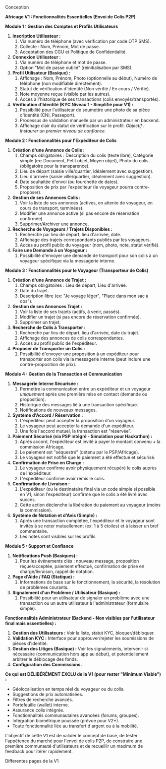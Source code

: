﻿<a name="_24inth55w14p"></a>Conception

**Africage V1 : Fonctionnalités Essentielles (Envoi de Colis P2P)**

**Module 1 : Gestion des Comptes et Profils Utilisateurs**

1. **Inscription Utilisateur :**
   1. Via numéro de téléphone (avec vérification par code OTP SMS).
   1. Collecte : Nom, Prénom, Mot de passe.
   1. Acceptation des CGU et Politique de Confidentialité.
1. **Connexion Utilisateur :**
   1. Via numéro de téléphone et mot de passe.
   1. Option "Mot de passe oublié" (réinitialisation par SMS).
1. **Profil Utilisateur (Basique) :**
   1. Affichage : Nom, Prénom, Photo (optionnelle au début), Numéro de téléphone (non modifiable directement).
   1. Statut de vérification d'identité (Non vérifié / En cours / Vérifié).
   1. Note moyenne reçue (visible par les autres).
   1. Accès à l'historique de ses transactions (colis envoyés/transportés).
1. **Vérification d'Identité (KYC Niveau 1 - Simplifié pour V1) :**
   1. Possibilité pour l'utilisateur de soumettre une photo de sa pièce d'identité (CNI, Passeport).
   1. Processus de validation manuelle par un administrateur en backend.
   1. Affichage clair du statut de vérification sur le profil. *Objectif : Instaurer un premier niveau de confiance.*

**Module 2 : Fonctionnalités pour l'Expéditeur de Colis**

1. **Création d'une Annonce de Colis :**
   1. Champs obligatoires : Description du colis (texte libre), Catégorie simple (ex: Document, Petit objet, Moyen objet), Photo du colis (obligatoire pour la transparence).
   1. Lieu de départ (saisie ville/quartier, idéalement avec suggestion).
   1. Lieu d'arrivée (saisie ville/quartier, idéalement avec suggestion).
   1. Date souhaitée d'envoi (ou fourchette de dates).
   1. Proposition de prix par l'expéditeur (le voyageur pourra contre-proposer).
1. **Gestion de ses Annonces Colis :**
   1. Voir la liste de ses annonces (actives, en attente de voyageur, en cours de transport, terminées).
   1. Modifier une annonce active (si pas encore de réservation confirmée).
   1. Supprimer/Archiver une annonce.
1. **Recherche de Voyageurs / Trajets Disponibles :**
   1. Recherche par lieu de départ, lieu d'arrivée, date.
   1. Affichage des trajets correspondants publiés par les voyageurs.
   1. Accès au profil public du voyageur (nom, photo, note, statut vérifié).
1. **Faire une Demande à un Voyageur :**
   1. Possibilité d'envoyer une demande de transport pour son colis à un voyageur spécifique via la messagerie interne.

**Module 3 : Fonctionnalités pour le Voyageur (Transporteur de Colis)**

1. **Création d'une Annonce de Trajet :**
   1. Champs obligatoires : Lieu de départ, Lieu d'arrivée.
   1. Date du trajet.
   1. Description libre (ex: "Je voyage léger", "Place dans mon sac à dos").
1. **Gestion de ses Annonces Trajet :**
   1. Voir la liste de ses trajets (actifs, à venir, passés).
   1. Modifier un trajet (si pas encore de réservation confirmée).
   1. Supprimer un trajet.
1. **Recherche de Colis à Transporter :**
   1. Recherche par lieu de départ, lieu d'arrivée, date du trajet.
   1. Affichage des annonces de colis correspondantes.
   1. Accès au profil public de l'expéditeur.
1. **Proposer de Transporter un Colis :**
   1. Possibilité d'envoyer une proposition à un expéditeur pour transporter son colis via la messagerie interne (peut inclure une contre-proposition de prix).

**Module 4 : Gestion de la Transaction et Communication**

1. **Messagerie Interne Sécurisée :**
   1. Permettre la communication entre un expéditeur et un voyageur *uniquement* après une première mise en contact (demande ou proposition).
   1. Historique des messages lié à une transaction spécifique.
   1. Notifications de nouveaux messages.
1. **Système d'Accord / Réservation :**
   1. L'expéditeur peut accepter la proposition d'un voyageur.
   1. Le voyageur peut accepter la demande d'un expéditeur.
   1. Une fois l'accord mutuel, la transaction est "réservée".
1. **Paiement Sécurisé (via PSP intégré - Simulation pour Hackathon) :**
   1. Après accord, l'expéditeur est invité à payer le montant convenu + la commission Africage.
   1. Le paiement est "séquestré" (détenu par le PSP/Africage).
   1. Le voyageur est notifié que le paiement a été effectué et sécurisé.
1. **Confirmation de Prise en Charge :**
   1. Le voyageur confirme avoir physiquement récupéré le colis auprès de l'expéditeur.
   1. L'expéditeur confirme avoir remis le colis.
1. **Confirmation de Livraison :**
   1. L'expéditeur (ou le destinataire final via un code simple si possible en V1, sinon l'expéditeur) confirme que le colis a été livré avec succès.
   1. Cette action déclenche la libération du paiement au voyageur (moins la commission).
1. **Système de Notation et d'Avis (Simple) :**
   1. Après une transaction complétée, l'expéditeur et le voyageur sont invités à se noter mutuellement (ex: 1 à 5 étoiles) et à laisser un bref commentaire.
   1. Les notes sont visibles sur les profils.

**Module 5 : Support et Confiance**

1. **Notifications Push (Basiques) :**
   1. Pour les événements clés : nouveau message, proposition reçue/acceptée, paiement effectué, confirmation de prise en charge/livraison, rappel de notation.
1. **Page d'Aide / FAQ (Statique) :**
   1. Informations de base sur le fonctionnement, la sécurité, la résolution de problèmes courants.
1. **Signalement d'un Problème / Utilisateur (Basique) :**
   1. Possibilité pour un utilisateur de signaler un problème avec une transaction ou un autre utilisateur à l'administrateur (formulaire simple).

**Fonctionnalités Administrateur (Backend - Non visibles par l'utilisateur final mais essentielles) :**

1. **Gestion des Utilisateurs :** Voir la liste, statut KYC, bloquer/débloquer.
1. **Validation KYC :** Interface pour approuver/rejeter les soumissions de pièces d'identité.
1. **Gestion des Litiges (Basique) :** Voir les signalements, intervenir si nécessaire (communication hors app au début), et potentiellement arbitrer le déblocage des fonds.
1. **Configuration des Commissions.**

**Ce qui est DÉLIBÉRÉMENT EXCLU de la V1 (pour rester "Minimum Viable") :**

- Géolocalisation en temps réel du voyageur ou du colis.
- Suggestions de prix automatisées.
- Filtres de recherche avancés.
- Portefeuille (wallet) interne.
- Assurance colis intégrée.
- Fonctionnalités communautaires avancées (forums, groupes).
- Intégration biométrique poussée (prévue pour V2+).
- Toute fonctionnalité liée au transfert d'argent ou à la mobilité.

L'objectif de cette V1 est de valider le concept de base, de tester l'appétence du marché pour l'envoi de colis P2P, de construire une première communauté d'utilisateurs et de recueillir un maximum de feedback pour itérer rapidement.

<a name="_7363bzmfexz8"></a>Differentes pages de la V1

